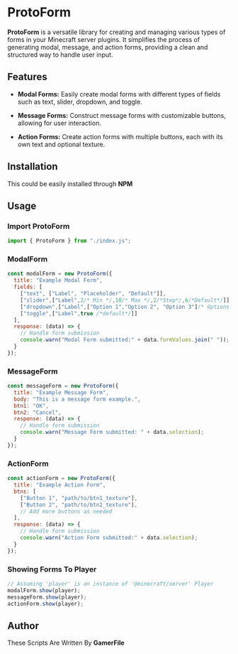 # ProtoForm

**ProtoForm** is a versatile library for creating and managing various types of forms in your Minecraft server plugins. It simplifies the process of generating modal, message, and action forms, providing a clean and structured way to handle user input.

## Features

- **Modal Forms:** Easily create modal forms with different types of fields such as text, slider, dropdown, and toggle.

- **Message Forms:** Construct message forms with customizable buttons, allowing for user interaction.

- **Action Forms:** Create action forms with multiple buttons, each with its own text and optional texture.

## Installation

This could be easily installed through **NPM**

## Usage

### Import ProtoForm

```js
import { ProtoForm } from "./index.js";
```
### ModalForm

```js
const modalForm = new ProtoForm({
  title: "Example Modal Form",
  fields: [
    ["text", ["Label", "Placeholder", "Default"]],
    ["slider",["Label",2/* Min */,10/* Max */,2/*Step*/,6/*Default*/]],
    ["dropdown",["Label",["Option 1","Option 2", "Option 3"]/* Options */,1 /*Default*/]],
    ["toggle",["Label",true /*default*/]]
  ],
  response: (data) => {
    // Handle form submission
    console.warn("Modal Form submitted:" + data.formValues.join(" "));
  }
});
```
### MessageForm

```js
const messageForm = new ProtoForm({
  title: "Example Message Form",
  body: "This is a message form example.",
  btn1: "OK",
  btn2: "Cancel",
  response: (data) => {
    // Handle form submission
    console.warn("Message Form submitted: " + data.selection);
  }
});
```
### ActionForm

```js
const actionForm = new ProtoForm({
  title: "Example Action Form",
  btns: [
    ["Button 1", "path/to/btn1_texture"],
    ["Button 2", "path/to/btn2_texture"],
    // Add more buttons as needed
  ],
  response: (data) => {
    // Handle form submission
    console.warn("Action Form submitted:" + data.selection);
  }
});
```
### Showing Forms To Player

```js
// Assuming 'player' is an instance of '@minecraft/server' Player
modalForm.show(player);
messageForm.show(player);
actionForm.show(player);
```
## Author
These Scripts Are Written By **GamerFile**
